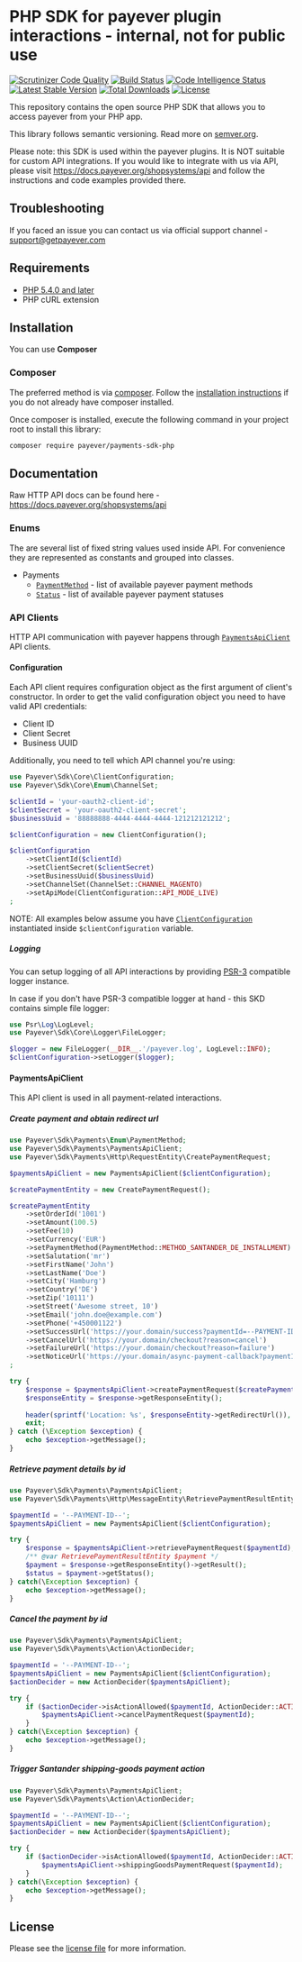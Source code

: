 # PHP SDK for payever plugin interactions - internal, not for public use
[![Scrutinizer Code Quality](https://scrutinizer-ci.com/g/payeverworldwide/sdk-php/badges/quality-score.png?b=master)](https://scrutinizer-ci.com/g/payeverworldwide/sdk-php/?branch=master)
[![Build Status](https://scrutinizer-ci.com/g/payeverworldwide/sdk-php/badges/build.png?b=master)](https://scrutinizer-ci.com/g/payeverworldwide/sdk-php/build-status/master)
[![Code Intelligence Status](https://scrutinizer-ci.com/g/payeverworldwide/sdk-php/badges/code-intelligence.svg?b=master)](https://scrutinizer-ci.com/code-intelligence)
[![Latest Stable Version](https://poser.pugx.org/payever/payments-sdk-php/v/stable)](https://packagist.org/packages/payever/payments-sdk-php)
[![Total Downloads](https://poser.pugx.org/payever/payments-sdk-php/downloads)](https://packagist.org/packages/payever/payments-sdk-php)
[![License](https://poser.pugx.org/payever/payments-sdk-php/license)](https://packagist.org/packages/payever/payments-sdk-php)

This repository contains the open source PHP SDK that allows you to access payever from your PHP app.

This library follows semantic versioning. Read more on [semver.org][1].

Please note: this SDK is used within the payever plugins. It is NOT suitable for custom API integrations. If you would like to integrate with us via API, please visit https://docs.payever.org/shopsystems/api and follow the instructions and code examples provided there. 

## Troubleshooting 

If you faced an issue you can contact us via official support channel - support@getpayever.com

## Requirements

* [PHP 5.4.0 and later][2]
* PHP cURL extension

## Installation

You can use **Composer**

### Composer

The preferred method is via [composer][3]. Follow the
[installation instructions][4] if you do not already have
composer installed.

Once composer is installed, execute the following command in your project root to install this library:

```sh
composer require payever/payments-sdk-php
```

## Documentation

Raw HTTP API docs can be found here - https://docs.payever.org/shopsystems/api

### Enums

The are several list of fixed string values used inside API. For convenience they are represented as constants and grouped into classes.

* Payments
    - [`PaymentMethod`](lib/Payever/Payments/Enum/PaymentMethod.php) - list of available payever payment methods
    - [`Status`](lib/Payever/Payments/Enum/Status.php) - list of available payever payment statuses

### API Clients

HTTP API communication with payever happens through [`PaymentsApiClient`](#paymentsapiclient) API clients.

#### Configuration

Each API client requires configuration object as the first argument of client's constructor. 
In order to get the valid configuration object you need to have valid API credentials:

- Client ID
- Client Secret
- Business UUID

Additionally, you need to tell which API channel you're using:

```php
use Payever\Sdk\Core\ClientConfiguration;
use Payever\Sdk\Core\Enum\ChannelSet;

$clientId = 'your-oauth2-client-id';
$clientSecret = 'your-oauth2-client-secret';
$businessUuid = '88888888-4444-4444-4444-121212121212';

$clientConfiguration = new ClientConfiguration();

$clientConfiguration
    ->setClientId($clientId)
    ->setClientSecret($clientSecret)
    ->setBusinessUuid($businessUuid)
    ->setChannelSet(ChannelSet::CHANNEL_MAGENTO)
    ->setApiMode(ClientConfiguration::API_MODE_LIVE)
;
```
NOTE: All examples below assume you have [`ClientConfiguration`](https://github.com/payeverworldwide/core-sdk-php/blob/main/lib/Payever/Core/ClientConfiguration.php) instantiated inside `$clientConfiguration` variable.

##### Logging

You can setup logging of all API interactions by providing [PSR-3](https://www.php-fig.org/psr/psr-3/) compatible logger instance.

In case if you don't have PSR-3 compatible logger at hand - this SKD contains simple file logger:
```php
use Psr\Log\LogLevel;
use Payever\Sdk\Core\Logger\FileLogger;

$logger = new FileLogger(__DIR__.'/payever.log', LogLevel::INFO);
$clientConfiguration->setLogger($logger);
```

#### PaymentsApiClient

This API client is used in all payment-related interactions. 

##### Create payment and obtain redirect url

```php
use Payever\Sdk\Payments\Enum\PaymentMethod;
use Payever\Sdk\Payments\PaymentsApiClient;
use Payever\Sdk\Payments\Http\RequestEntity\CreatePaymentRequest;

$paymentsApiClient = new PaymentsApiClient($clientConfiguration);

$createPaymentEntity = new CreatePaymentRequest();

$createPaymentEntity
    ->setOrderId('1001')
    ->setAmount(100.5)
    ->setFee(10)
    ->setCurrency('EUR')
    ->setPaymentMethod(PaymentMethod::METHOD_SANTANDER_DE_INSTALLMENT)
    ->setSalutation('mr')
    ->setFirstName('John')
    ->setLastName('Doe')
    ->setCity('Hamburg')
    ->setCountry('DE')
    ->setZip('10111')
    ->setStreet('Awesome street, 10')
    ->setEmail('john.doe@example.com')
    ->setPhone('+450001122')
    ->setSuccessUrl('https://your.domain/success?paymentId=--PAYMENT-ID--')
    ->setCancelUrl('https://your.domain/checkout?reason=cancel')
    ->setFailureUrl('https://your.domain/checkout?reason=failure')
    ->setNoticeUrl('https://your.domain/async-payment-callback?paymentId=--PAYMENT-ID--')
;

try {
    $response = $paymentsApiClient->createPaymentRequest($createPaymentEntity);
    $responseEntity = $response->getResponseEntity();
    
    header(sprintf('Location: %s', $responseEntity->getRedirectUrl()), true);
    exit;
} catch (\Exception $exception) {
    echo $exception->getMessage();
}

```

##### Retrieve payment details by id

```php
use Payever\Sdk\Payments\PaymentsApiClient;
use Payever\Sdk\Payments\Http\MessageEntity\RetrievePaymentResultEntity;

$paymentId = '--PAYMENT-ID--';
$paymentsApiClient = new PaymentsApiClient($clientConfiguration);

try {
    $response = $paymentsApiClient->retrievePaymentRequest($paymentId);
    /** @var RetrievePaymentResultEntity $payment */
    $payment = $response->getResponseEntity()->getResult();
    $status = $payment->getStatus();
} catch(\Exception $exception) {
    echo $exception->getMessage();
}
```

##### Cancel the payment by id

```php
use Payever\Sdk\Payments\PaymentsApiClient;
use Payever\Sdk\Payments\Action\ActionDecider;

$paymentId = '--PAYMENT-ID--';
$paymentsApiClient = new PaymentsApiClient($clientConfiguration);
$actionDecider = new ActionDecider($paymentsApiClient);

try {
    if ($actionDecider->isActionAllowed($paymentId, ActionDecider::ACTION_CANCEL, false)) {
        $paymentsApiClient->cancelPaymentRequest($paymentId);
    }
} catch(\Exception $exception) {
    echo $exception->getMessage();
}
```

##### Trigger Santander shipping-goods payment action 

```php
use Payever\Sdk\Payments\PaymentsApiClient;
use Payever\Sdk\Payments\Action\ActionDecider;

$paymentId = '--PAYMENT-ID--';
$paymentsApiClient = new PaymentsApiClient($clientConfiguration);
$actionDecider = new ActionDecider($paymentsApiClient);

try {
    if ($actionDecider->isActionAllowed($paymentId, ActionDecider::ACTION_SHIPPING_GOODS, false)) {
        $paymentsApiClient->shippingGoodsPaymentRequest($paymentId);
    }
} catch(\Exception $exception) {
    echo $exception->getMessage();
}
```

## License

Please see the [license file][6] for more information.

[1]: http://semver.org
[2]: http://www.php.net/
[3]: https://getcomposer.org
[4]: https://getcomposer.org/doc/00-intro.md
[5]: ../../releases
[6]: LICENSE.md
[7]: ../../issues
